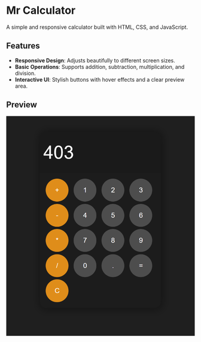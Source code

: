 # Mr Calculator

A simple and responsive calculator built with HTML, CSS, and JavaScript.

## Features

- **Responsive Design**: Adjusts beautifully to different screen sizes.
- **Basic Operations**: Supports addition, subtraction, multiplication, and division.
- **Interactive UI**: Stylish buttons with hover effects and a clear preview area.

## Preview

![Description](assets/images/Preview.PNG)
